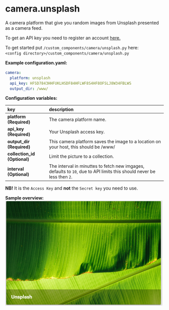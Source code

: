 # camera.unsplash

A camera platform that give you random images from Unsplash presented as a camera feed.

To get an API key you need to register an account [here.](https://unsplash.com/developers)
  
To get started put `/custom_components/camera/unsplash.py` here:  
`<config directory>/custom_components/camera/unsplash.py`  
  
**Example configuration.yaml:**

```yaml
camera:
  platform: unsplash
  api_key: HFSD7843HHFUKLHSDF84HFLWF8S4HF8OFSLJ8W34FBLWS
  output_dir: /www/
```

**Configuration variables:**  

key | description  
:--- | :---  
**platform (Required)** | The camera platform name.  
**api_key (Required)** | Your Unsplash access key.
**output_dir (Required)** | This camera platform saves the image to a location on your host, this should be /www/  
**collection_id (Optional)** | Limit the picture to a collection.
**interval (Optional)** | The interval in minuttes to fetch new imgages, defaults to `10`, due to API limits this should never be less then `2`.

**NB!** It is the `Access Key` and **not** the `Secret key` you need to use.

**Sample overview:**\
![sample](sample.png)
